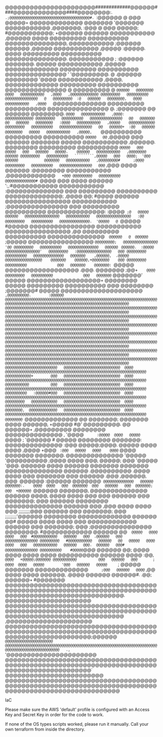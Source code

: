 @@@@@@@@@@@@@@@@@@@@@@#############@@@@@@####@@@@@@@@@@@@@####@@@@@@@@:.`   .;@@@@@@@@@@@@@@@@@@@@@@@@@@@@@@@@@@@@@#.  `:@@@@@@
@                  @@@             @@@@@+    @@@@@@@@@@@@@    @@@@@@@           '@@@@@@@   @@@@@@@@@@@   ,@@@@@@@,         :@@@
@                  @@@             @@@@@;    #@@@@@@@@@@@;    +@@@@@@             @@@@@@   @@@@@@@@@@@   ,@@@@@@           @@@@
@@@@@@@@@   @@@@@@@@@@   @@@@@@@@@@@@@@@,     @@@@@@@@@@@     ;@@@@@@   @@@@@@    ,@@@@@   @@@@@@@@@@@   ,@@@@@    :@@@@@. @@@@
@@@@@@@@@   @@@@@@@@@@   @@@@@@@@@@@@@@@.     @@@@@@@@@@@  ;  :@@@@@@   @@@@@@@.   @@@@@   @@@@@@@@@@@   ,@@@@@   @@@@@@@@@@@@@
@@@@@@@@@   @@@@@@@@@@   @@@@@@@@@@@@@@@   '  '@@@@@@@@@.  @  .@@@@@@   @@@@@@@@   '@@@@   @@@@@@@@@@@   ,@@@@,   @@@@@@@@@@@@@
@@@@@@@@@   @@@@@@@@@@   @@@@@@@@@@@@@@@   @   @@@@@@@@@   @  `@@@@@@   @@@@@@@@`  `@@@@   @@@@@@@@@@@   ,@@@@   ,@@@@@@@@@@@@@
@@@@@@@@@   @@@@@@@@@@   @@@@@@@@@@@@@@@   @   @@@@@@@@@  :@   @@@@@@   @@@@@@@@,   @@@@   @@@@@@@@@@@   ,@@@@   `@@@@@@@@@@@@@
@@@@@@@@@   @@@@@@@@@@   @@@@@@@@@@@@@@@   @.  ;@@@@@@@   @@   @@@@@@   @@@@@@@@.  `@@@@   @@@@@@@@@@@   ,@@@@:   @@@@@@@@@@@@@
@@@@@@@@@   @@@@@@@@@@   @@@@@@@@@@@@@@@   @@   @@@@@@@   @@   @@@@@@   @@@@@@@@   :@@@@   @@@@@@@@@@@   ,@@@@@    @@@@@@@@@@@@
@@@@@@@@@   @@@@@@@@@@   @@@@@@@@@@@@@@@   @@   @@@@@@+  :@@   @@@@@@   @@@@@@@@   @@@@@   @@@@@@@@@@@   ,@@@@@,    `@@@@@@@@@@
@@@@@@@@@   @@@@@@@@@@            `@@@@@   @@`  ,@@@@@   @@@   @@@@@@   @@@@@@@    @@@@@   @@@@@@@@@@@   ,@@@@@@.      @@@@@@@@
@@@@@@@@@   @@@@@@@@@@            `@@@@@   @@@   @@@@@   @@@   @@@@@@   @@@@@.    @@@@@@   @@@@@@@@@@@   ,@@@@@@@@       @@@@@@
@@@@@@@@@   @@@@@@@@@@   `````````,@@@@@   @@@   @@@@;  '@@@   @@@@@@            @@@@@@@   @@@@@@@@@@@   ,@@@@@@@@@#      ;@@@@
@@@@@@@@@   @@@@@@@@@@   @@@@@@@@@@@@@@@   @@@`  ,@@@   @@@@   @@@@@@          :@@@@@@@@   @@@@@@@@@@@   ,@@@@@@@@@@@@`    +@@@
@@@@@@@@@   @@@@@@@@@@   @@@@@@@@@@@@@@#  `@@@@   @@@   @@@@   @@@@@@   ':,:#@@@@@@@@@@@   @@@@@@@@@@@   :@@@@@@@@@@@@@@    @@@
@@@@@@@@@   @@@@@@@@@@   @@@@@@@@@@@@@@;  ,@@@@   @@;  #@@@@   @@@@@@   @@@@@@@@@@@@@@@@   @@@@@@@@@@@   ;@@@@@@@@@@@@@@@   @@@
@@@@@@@@@   @@@@@@@@@@   @@@@@@@@@@@@@@:  :@@@@`  ;@   @@@@@   @@@@@@   @@@@@@@@@@@@@@@@   @@@@@@@@@@@   @@@@@@@@@@@@@@@@   :@@
@@@@@@@@@   @@@@@@@@@@   @@@@@@@@@@@@@@.  '@@@@@   @  `@@@@@   #@@@@@   @@@@@@@@@@@@@@@@   @@@@@@@@@@@   @@@@@@@@@@@@@@@@   ,@@
@@@@@@@@@   @@@@@@@@@@   @@@@@@@@@@@@@@`  @@@@@@   @  @@@@@@`  ;@@@@@   @@@@@@@@@@@@@@@@   `@@@@@@@@@;   @@@@@@@@@@@@@@@@   '@@
@@@@@@@@@   @@@@@@@@@@   @@@@@@@@@@@@@@   @@@@@@`  `  @@@@@@.  :@@@@@   @@@@@@@@@@@@@@@@'   @@@@@@@@@   :@@@@@@@@@@@@@@@@   @@@
@@@@@@@@@   @@@@@@@@@@   @@@@@@@@@@@@@@   @@@@@@@    ,@@@@@@,  .@@@@@   @@@@@@@@@@@@@@@@@    @@@@@@@    @@@@@@,+@@@@@@@@    @@@
@@@@@@@@@   @@@@@@@@@@              @@@   @@@@@@@    @@@@@@@:  `@@@@@   @@@@@@@@@@@@@@@@@@    .@@@.    @@@@@@@    ;@@+`    @@@@
@@@@@@@@@   @@@@@@@@@@              @@@   @@@@@@@`   @@@@@@@'   @@@@@   @@@@@@@@@@@@@@@@@@+           @@@@@@@@            @@@@@
@@@@@@@@@   @@@@@@@@@@              @@@   @@@@@@@@  ;@@@@@@@#   @@@@@   @@@@@@@@@@@@@@@@@@@@`       ,@@@@@@@@@@.        :@@@@@@
@@@@@@@@@@@@@@@@@@@@@@@@@@@@@@@@@@@@@@@@@@@@@@@@@@@@@@@@@@@@@@@@@@@@@@@@@@@@@@@@@@@@@@@@@@@@@@@@@@@@@@@@@@@@@@@@@@@@@@@@@@@@@@@
@@@@@@@@@@@@@@@@@@@@@@@@@@@@@@@@@@@@@@@@@@@@@@@@@@@@@@@@@@@@@@@@@@@@@@@@@@@@@@@@@@@@@@@@@@@@@@@@@@@@@@@@@@@@@@@@@@@@@@@@@@@@@@@
@@@@@@@@@@@@@@@@@@@@@@@@@@@@@@@@@@@@@@@@@@@@@@@@@@@@@@@@@@@@@@@@@@@@@@@@@@@@@@@@@@@@@@@@@@@@@@@@@@@@@@@@@@@@@@@@@@@@@@@@@@@@@@@
@@@@@@@@@@@@@@@@@@@@@@@@@@@@@@@@@@@@@@@@@@@@@@@@@@@@@@@@@@@@@@@@@@@@@@@@@@@@@@@@@@@@@@@@@@@@@@@@@@@@@@@@@@@@@@@@@@@@@@@@@@@@@@@
@@@@@@@@@@@@@@@@@@@@@@@@@@@@@@@@@@@@@@@@@@@@@@@@@@@@@@@@@@@@@@@@@@@@@@@@@@@@@@@@@@@@@@@@@@@@@@@@@@@@@@@@@@@@@@@@@@@@@@@@@@@@@@@
@@@@@@@@@@@@@@@@@@@@@@@@@@@@@@@@@@@@@@@@@@@@@@@@@@@@@@@@@@@@@@@@@@@@@@@@@@@@@@@@@@@@@@@@@@@@@@@@@@@@@@@@@@@@@@@@@@@@@@@@@@@@@@@
@@@@@@@@@@@@@@@@@@@@@@@@@@@@@@@@@@@@@@@@@@@@@@@@@@@@@@@@@@@@@@@@@@@@@@@@@@@@@@@@@@@@@@@@@@@@@@@@@@@@@@@@@@@@@@@@@@@@@@@@@@@@@@@
@@@@@@@@@@@@@@@@@@@@@@@@@@@@@@@@@@@@@@@@@@@@@@@@@@@@@@@@@@@@@@@@@@@@@@@@@@@@@@@@@@@@@@@@@@@@@@@@@@@@@@@@@@@@@@@@@@@@@@@@@@@@@@@
@@@@@@@@@@@@@@@@@@@@@@@@   @@@@@@@@@@@@@@@@@@@@@@@@@@  @@@@   @@@@@@@@@@@@@@@@@@@@@@@@@@@@@@@@@@@@@@@@@@@@@@@@@@@@@@@@@@@@@@@@@
@@@@@@@@@@@@+        @@@   @@@@@@@@@@@@@@@@@@@@@@@@@@  @@@@   @@@@@@@@@@@@@@@@@@@@@@@@@@@@@@@@@@@@@@@@@@@@@@@@@@@@@@@@@@@@@@@@@
@@@@@@@@@@@          @@@   @@@@@@@@@@@@@@@@@@@@@@@@@@  @@@@   @@@@@@@@@@@@@@@@@@@@@@@@@@@@@@@@@@@@@@@@@@@@@@@@@@@@@@@@@@@@@@@@@
@@@@@@@@@@   :@@@@@@#@@@   @@@@@@@@@@@@@@@@@@@@@@@@@@  @@@@   @@@@@@@@@@@@@@@@@@@@@@@@@@@@@@@@@@@@@@@@@@@@@@@@@@@@@@@@@@@@@@@@@
@@@@@@@@@   @@@@@@@@@@@@   @@@@@@@@@@@@@@@@@@@@@@@@@@  @@@@   @@@@@@@@@@@@@@@@@@@@@@@@@@@@@@@@@@@@@@@@@@@@@@@@@@@@@@@@@@@@@@@@@
@@@@@@@@,  @@@@@@@@@@@@@   @@@@@@@@@@@@@@@@@@@@@@@@@@  @@@@   @@@@@@@@@@@@@@@@@@@@@@@@@@@@@@@@@@@@@@@@@@@@@@@@@@@@@@@@@@@@@@@@@
@@@@@@@@  `@@@@@@@@@@@@@   @@    @@@@@@@;     @@@@@@@  @@@@   @@@@@@,    +@@@@@  #@'    @@@@@@@@@.    @@  @@@@@@+    ,@@@@@@@@@
@@@@@@@@  @@@@@@@@@@@@@@   ,      '@@@@`       :@@@@@  @@@@   @@@@@       `@@@@  ;       '@@@@@@       #  @@@@@        @@@@@@@@
@@@@@@@:  @@@@@@@@@@@@@@    :@@@   @@@@@;@@@@.  @@@@@  @@@@   @@@@  ,@@@@  +@@@  ` :@@@   @@@@@   @@@@    @@@@`  @@@@   @@@@@@@
@@@@@@@.  @@@@@@@@@@@@@@   '@@@@@  '@@@@@@@@@@  ;@@@@  @@@@   @@@,  @@@@@;  @@@   '@@@@@  '@@@.  @@@@@@   @@@@  @@@@@@  @@@@@@@
@@@@@@@   @@@@@@@@@@@@@@   @@@@@@  .@@@@@@@@@@  .@@@@  @@@@   @@@  @@@@@@@  @@@   @@@@@@  .@@@  ,@@@@@@,  @@@` `@@@@@@  :@@@@@@
@@@@@@@`  @@@@@@@@@@@@@@   @@@@@@   @@@@@@@:.    @@@@  @@@@   @@@  @@@@@@@  @@@   @@@@@@   @@@  @@@@@@@;  @@@  +@@@@@@  `@@@@@@
@@@@@@@,  @@@@@@@@@@@@@@   @@@@@@   @@@@,        @@@@  @@@@   @@@           @@@   @@@@@@   @@@  @@@@@@@;  @@@            @@@@@@
@@@@@@@@  @@@@@@@@@@@@@@   @@@@@@   @@@   ,@@@   @@@@  @@@@   @@@  ;;;;;;;;;@@@   @@@@@@   @@@  @@@@@@@;  @@@  ;;;;;;;;;'@@@@@@
@@@@@@@@   @@@@@@@@@@@@@   @@@@@@   @@#  @@@@@   @@@@  @@@@   @@@  @@@@@@@@@@@@   @@@@@@   @@@  @@@@@@@;  @@@  ;@@@@@@@@@@@@@@@
@@@@@@@@.  #@@@@@@@@@@@@   @@@@@@   @@`  @@@@@   @@@@  @@@@   @@@  #@@@@@@@@@@@   @@@@@@   @@@  .@@@@@@   @@@   @@@@@@@@@@@@@@@
@@@@@@@@@   #@@@@@@@@@@@   @@@@@@   @@   @@@@@   @@@@  @@@@   @@@   @@@@@@@@@@@   @@@@@@   @@@.  @@@@@@   @@@#  @@@@@@@@@@@@@@@
@@@@@@@@@@    #@@@@@`@@@   @@@@@@   @@;  @@@@    @@@@  @@@@   @@@@   @@@@@@@@@@   @@@@@@   @@@@   :@@, `  @@@@   +@@@@@;@@@@@@@
@@@@@@@@@@@          @@@   @@@@@@   @@@       ;  @@@@  @@@@   @@@@@        '@@@   @@@@@@   @@@@@      `;  @@@@@         @@@@@@@
@@@@@@@@@@@@@`      ;@@@   @@@@@@   @@@@`   ,@@  @@@@  @@@@   @@@@@@,     .@@@@   @@@@@@   @@@@@@#. .@@;  @@@@@@+      #@@@@@@@
@@@@@@@@@@@@@@@@@@@@@@@@@@@@@@@@@@@@@@@@@@@@@@@@@@@@@@@@@@@@@@@@@@@@@@@@@@@@@@@@@@@@@@@@@@@@@@@@@@@@@@@.  @@@@@@@@@@@@@@@@@@@@@
@@@@@@@@@@@@@@@@@@@@@@@@@@@@@@@@@@@@@@@@@@@@@@@@@@@@@@@@@@@@@@@@@@@@@@@@@@@@@@@@@@@@@@@@@@@@@@@@@@@@@@@  ,@@@@@@@@@@@@@@@@@@@@@
@@@@@@@@@@@@@@@@@@@@@@@@@@@@@@@@@@@@@@@@@@@@@@@@@@@@@@@@@@@@@@@@@@@@@@@@@@@@@@@@@@@@@@@@@@@@@@@;@@@@@@`  @@@@@@@@@@@@@@@@@@@@@@
@@@@@@@@@@@@@@@@@@@@@@@@@@@@@@@@@@@@@@@@@@@@@@@@@@@@@@@@@@@@@@@@@@@@@@@@@@@@@@@@@@@@@@@@@@@@@@@   .,`   '@@@@@@@@@@@@@@@@@@@@@@
@@@@@@@@@@@@@@@@@@@@@@@@@@@@@@@@@@@@@@@@@@@@@@@@@@@@@@@@@@@@@@@@@@@@@@@@@@@@@@@@@@@@@@@@@@@@@@@`       @@@@@@@@@@@@@@@@@@@@@@@@
@@@@@@@@@@@@@@@@@@@@@@@@@@@@@@@@@@@@@@@@@@@@@@@@@@@@@@@@@@@@@@@@@@@@@@@@@@@@@@@@@@@@@@@@@@@@@@@@@@@@@@
                                                                               

IaC

Please make sure the AWS 'default' profile is configured with an Access Key and Secret Key in order for the code to work.

If none of the OS types scripts worked, please run it manually. Call your own terraform from inside the directory.
